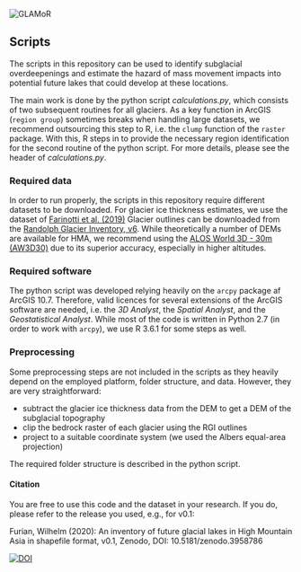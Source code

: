 ![GLAMoR](https://cryo-tools.org/wp-content/uploads/2020/07/GLAMoR-LOGO-400px.png)
## Scripts
The scripts in this repository can be used to identify subglacial overdeepenings
and estimate the hazard of mass movement impacts into potential future lakes
that could develop at these locations.

The main work is done by the python script *calculations.py*, 
which consists of two subsequent routines for all glaciers. 
As a key function in ArcGIS (`region group`) sometimes breaks
when handling large datasets, we recommend outsourcing this step 
to R, i.e. the `clump` function of the `raster` package. 
With this, R steps in to provide the necessary region identification 
for the second routine of the python script. 
For more details, please see the header of *calculations.py*. 

### Required data
In order to run properly, the scripts in this repository require 
different datasets to be downloaded.
For glacier ice thickness estimates, we use the dataset of 
[Farinotti et al. (2019)](https://doi.org/10.1038/s41561-019-0300-3)
Glacier outlines can be downloaded from the 
[Randolph Glacier Inventory, v6](https://www.glims.org/RGI/).
While theoretically a number of DEMs are available for HMA, we recommend using the 
[ALOS World 3D - 30m (AW3D30)](https://www.eorc.jaxa.jp/ALOS/en/aw3d30/index.htm) 
due to its superior accuracy, especially in higher altitudes.

### Required software
The python script was developed relying heavily on the `arcpy` package af ArcGIS 10.7. 
Therefore, valid licences for several extensions of the ArcGIS software are needed, 
i.e. the *3D Analyst*, the *Spatial Analyst*, and the *Geostatistical Analyst*.
While most of the code is written in Python 2.7 (in order to work with `arcpy`), 
we use R 3.6.1 for some steps as well. 

### Preprocessing
Some preprocessing steps are not included in the scripts as they heavily depend on the employed
platform, folder structure, and data. However, they are very straightforward:
- subtract the glacier ice thickness data from the DEM to get a DEM of the subglacial topography
- clip the bedrock raster of each glacier using the RGI outlines
- project to a suitable coordinate system (we used the Albers equal-area projection)

The required folder structure is described in the python script.

#### Citation
You are free to use this code and the dataset in your research. 
If you do, please refer to the release you used, e.g., for v0.1:

Furian, Wilhelm (2020): An inventory of future glacial lakes 
in High Mountain Asia in shapefile format, v0.1, Zenodo, DOI: 10.5181/zenodo.3958786

[![DOI](https://zenodo.org/badge/281966062.svg)](https://zenodo.org/badge/latestdoi/281966062)